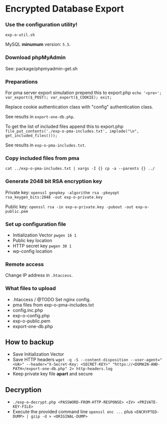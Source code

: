 # Encrypted Database Export


### Use the configuration utility!

`exp-o-util.sh`

MySQL **minumum** version: `5.5`.

### Download phpMyAdmin

See: package/phpmyadmin-get.sh

### Preparations

For pma server export simulation prepend this to export.php
`echo '<pre>'; var_export($_POST); var_export($_COOKIE); exit;`

Replace cookie authentication class with "config" authentication class.

See results in `export-one-db.php`.

To get the list of included files append this to export.php
`file_put_contents('./exp-o-pma-includes.txt', implode("\n", get_included_files()));`

See results in `exp-o-pma-includes.txt`.

### Copy included files from pma

`cat ../exp-o-pma-includes.txt | xargs -I {} cp -a --parents {} ../`

### Generate 2048 bit RSA encryption key

Private key:
`openssl genpkey -algorithm rsa -pkeyopt rsa_keygen_bits:2048 -out exp-o-private.key`

Public key:
`openssl rsa -in exp-o-private.key -pubout -out exp-o-public.pem`

### Set up configuration file

- Initialization Vector `pwgen 16 1`
- Public key location
- HTTP secret key `pwgen 30 1`
- wp-config location

### Remote access

Change IP address in `.htaccess`.

### What files to upload

- .htaccess / @TODO Set nginx config.
- pma files from exp-o-pma-includes.txt
- config.inc.php
- exp-o-config.php
- exp-o-public.pem
- export-one-db.php

## How to backup

- Save Initialization Vector
- Save HTTP headers
  `wget -q -S --content-disposition --user-agent="<UA>" --header="X-Secret-Key: <SECRET-KEY>" "https://<DOMAIN-AND-PATH>/export-one-db.php" 2> http-headers.log`
- Keep private key file **apart** and secure

## Decryption

- `./exp-o-decrypt.php <PASSWORD-FROM-HTTP-RESPONSE> <IV> <PRIVATE-KEY-FILE>`
- Execute the provided command line `openssl enc ...` plus `<ENCRYPTED-DUMP> | gzip -d > <ORIGINAL-DUMP>`
